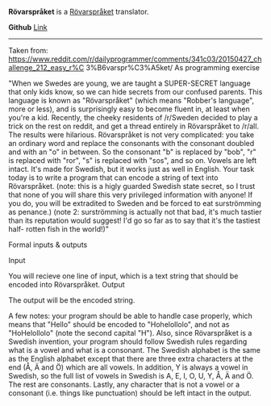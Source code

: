 
**Rövarspråket** is a [Rövarspråket](https://en.wikipedia.org/wiki/R%C3%B6varspr%C3%A5ket) translator.

**Github** [Link](https://github.com/asermartinez/rovarspraket)

---
Taken from: https://www.reddit.com/r/dailyprogrammer/comments/341c03/20150427_challenge_212_easy_r%C 3%B6varspr%C3%A5ket/
As programming  exercise

"When we Swedes are young, we are taught a SUPER-SECRET language that only kids
know, so we can hide secrets from our confused parents.  This language is known
as "Rövarspråket" (which means "Robber's language", more or less), and is
surprisingly easy to become fluent in,  at least when you're a kid. Recently,
the cheeky residents of /r/Sweden decided to play a trick on the rest on reddit,
and get a thread  entirely in Rövarspråket to /r/all. The results were
hilarious. Rövarspråket is not very complicated: you take an ordinary word and
replace the consonants with the consonant doubled and with an "o" in between. So
the consonant "b" is replaced by "bob", "r" is replaced  with "ror", "s" is
replaced with "sos", and so on. Vowels are left intact. It's made for Swedish,
but it works just as well in English.  Your task today is to write a program
that can encode a string of text into Rövarspråket. (note: this is a higly
guarded Swedish state  secret, so I trust that none of you will share this very
privileged information with anyone! If you do, you will be extradited to Sweden
and be forced to eat surströmming as penance.) (note 2: surströmming is actually
not that bad, it's much tastier than its reputation  would suggest! I'd go so
far as to say that it's the tastiest half- rotten fish in the world!)"

Formal inputs & outputs

Input

You will recieve one line of input, which is a text string that should be
encoded into Rövarspråket. Output

The output will be the encoded string.

A few notes: your program should be able to handle case properly, which means
that "Hello" should be encoded to "Hohelollolo", and not as  "HoHelollolo" (note
the second capital "H"). Also, since Rövarspråket is a Swedish invention, your
program should follow Swedish rules  regarding what is a vowel and what is a
consonant. The Swedish alphabet is the same as the English alphabet except that
there are three  extra characters at the end (Å, Ä and Ö) which are all vowels.
In addition, Y is always a vowel in Swedish, so the full list of vowels in
Swedish is A, E, I, O, U, Y, Å, Ä and Ö. The rest are consonants. Lastly, any
character that is not a vowel or a consonant (i.e. things  like punctuation)
should be left intact in the output.
